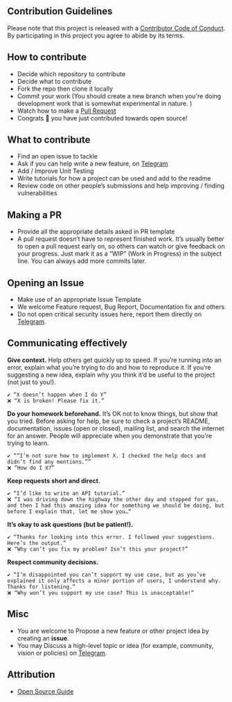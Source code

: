 ## Contribution Guidelines

Please note that this project is released with a [Contributor Code of Conduct](CODE_OF_CONDUCT.md). By participating in this project you agree to abide by its terms.

## How to contribute

- Decide which repository to contribute
- Decide what to contribute
- Fork the repo then clone it locally
- Commit your work (You should create a new branch when you're doing development work that is somewhat experimental in nature. )
- Watch how to make a [Pull Request](https://www.youtube.com/watch?v=RVf9nXslJIc)
- Congrats 🎉 you have just contributed towards open source!

## What to contribute

- Find an open issue to tackle
- Ask if you can help write a new feature, on [Telegram](https://t.me/VisheshBansal)
- Add / Improve Unit Testing
- Write tutorials for how a project can be used and add to the readme
- Review code on other people’s submissions and help improving / finding vulnerabilities

## Making a PR
- Provide all the appropriate details asked in PR template
- A pull request doesn’t have to represent finished work. It’s usually better to open a pull request early on, so others can watch or give feedback on your progress. Just mark it as a “WIP” (Work in Progress) in the subject line. You can always add more commits later.

## Opening an Issue
- Make use of an appropriate Issue Template
- We welcome Feature request, Bug Report, Documentation fix and others
- Do not open critical security issues here, report them directly on [Telegram](https://t.me/VisheshBansal).

## Communicating effectively
**Give context.** Help others get quickly up to speed. If you’re running into an error, explain what you’re trying to do and how to reproduce it. If you’re suggesting a new idea, explain why you think it’d be useful to the project (not just to you!).

```
✔️ “X doesn’t happen when I do Y”
❌ “X is broken! Please fix it.”
```

**Do your homework beforehand.** It’s OK not to know things, but show that you tried. Before asking for help, be sure to check a project’s README, documentation, issues (open or closed), mailing list, and search the internet for an answer. People will appreciate when you demonstrate that you’re trying to learn.

```
✔️ ““I’m not sure how to implement X. I checked the help docs and didn’t find any mentions.””
❌ “How do I X?”
```

**Keep requests short and direct.**

```
✔️ “I’d like to write an API tutorial.”
❌ “I was driving down the highway the other day and stopped for gas, and then I had this amazing idea for something we should be doing, but before I explain that, let me show you…“
```

**It’s okay to ask questions (but be patient!).**

```
✔️ “Thanks for looking into this error. I followed your suggestions. Here’s the output.”
❌ “Why can’t you fix my problem? Isn’t this your project?”
```

**Respect community decisions.**

```
✔️ “I’m disappointed you can’t support my use case, but as you’ve explained it only affects a minor portion of users, I understand why. Thanks for listening.”
❌ “Why won’t you support my use case? This is unacceptable!”
```

## Misc
- You are welcome to Propose a new feature or other project idea by creating an **issue**.
- You may Discuss a high-level topic or idea (for example, community, vision or policies) on [Telegram](https://t.me/VisheshBansal).

## Attribution
- [Open Source Guide](https://opensource.guide/how-to-contribute/)
